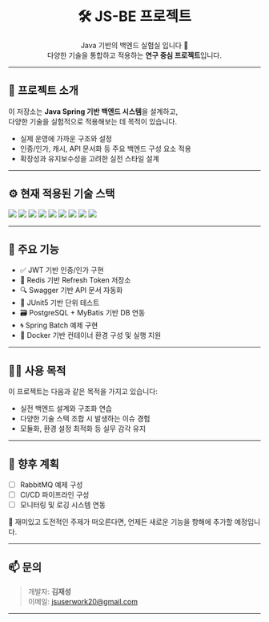 <h1 align="center">🛠️ JS-BE 프로젝트</h1>

<p align="center">
  Java 기반의 백엔드 실험실 입니다 🧪<br/>
  다양한 기술을 통합하고 적용하는 <strong>연구 중심 프로젝트</strong>입니다.
</p>

---

## 🚀 프로젝트 소개

이 저장소는 **Java Spring 기반 백엔드 시스템**을 설계하고,  
다양한 기술을 실험적으로 적용해보는 데 목적이 있습니다.  

- 실제 운영에 가까운 구조와 설정  
- 인증/인가, 캐시, API 문서화 등 주요 백엔드 구성 요소 적용  
- 확장성과 유지보수성을 고려한 실전 스타일 설계

---

## ⚙️ 현재 적용된 기술 스택

<p align="left">
  <img src="https://img.shields.io/badge/Java-007396?style=for-the-badge&logo=openjdk&logoColor=white"/>
  <img src="https://img.shields.io/badge/SpringBoot-6DB33F?style=for-the-badge&logo=springboot&logoColor=white"/>
  <img src="https://img.shields.io/badge/JUnit5-25A162?style=for-the-badge&logo=testing-library&logoColor=white"/>
  <img src="https://img.shields.io/badge/PostgreSQL-4169E1?style=for-the-badge&logo=postgresql&logoColor=white"/>
  <img src="https://img.shields.io/badge/MyBatis-0052CC?style=for-the-badge&logo=datagrip&logoColor=white"/>
  <img src="https://img.shields.io/badge/JWT-000000?style=for-the-badge&logo=jsonwebtokens&logoColor=white"/>
  <img src="https://img.shields.io/badge/Swagger-85EA2D?style=for-the-badge&logo=swagger&logoColor=black"/>
  <img src="https://img.shields.io/badge/Redis-DC382D?style=for-the-badge&logo=redis&logoColor=white"/>
  <img src="https://img.shields.io/badge/Docker-2496ED?style=for-the-badge&logo=docker&logoColor=white"/>
</p>

---

## 📂 주요 기능

- ✅ JWT 기반 인증/인가 구현  
- 🔄 Redis 기반 Refresh Token 저장소  
- 🔍 Swagger 기반 API 문서 자동화  
- 🧪 JUnit5 기반 단위 테스트  
- 🗃️ PostgreSQL + MyBatis 기반 DB 연동
- 🌀 Spring Batch 예제 구현
- 🐳 Docker 기반 컨테이너 환경 구성 및 실행 지원
---

## 🧑‍💻 사용 목적

이 프로젝트는 다음과 같은 목적을 가지고 있습니다:

- 실전 백엔드 설계와 구조화 연습  
- 다양한 기술 스택 조합 시 발생하는 이슈 경험  
- 모듈화, 환경 설정 최적화 등 실무 감각 유지

---

## 📌 향후 계획

- [ ] RabbitMQ 예제 구성
- [ ] CI/CD 파이프라인 구성
- [ ] 모니터링 및 로깅 시스템 연동  

🧠 재미있고 도전적인 주제가 떠오른다면, 언제든 새로운 기능을 항해에 추가할 예정입니다.

---

## 📫 문의

> 개발자: **김재성**  
> 이메일: [jsuserwork20@gmail.com](mailto:jsuserwork20@gmail.com)

---
